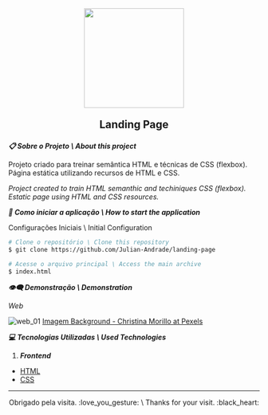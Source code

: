 <h2 align="center">
  <img width="200px" src="https://uploaddeimagens.com.br/images/004/054/563/original/julianandrade.png?1665240664"/>
  <p>Landing Page</p>
</h2>

***:clipboard: Sobre o Projeto \ About this project***

Projeto criado para treinar semântica HTML e técnicas de CSS (flexbox). Página estática utilizando recursos de HTML e CSS.

*Project created to train HTML semanthic and techiniques CSS (flexbox). Estatic page using HTML and CSS resources.*

***:file_folder: Como iniciar a aplicação \ How to start the application***

Configurações Iniciais \ Initial Configuration

```sh
# Clone o repositório \ Clone this repository 
$ git clone https://github.com/Julian-Andrade/landing-page

# Acesse o arquivo principal \ Access the main archive
$ index.html
```

***:eye_speech_bubble: Demonstração \ Demonstration***

*Web*

![web_01](https://uploaddeimagens.com.br/images/004/054/524/original/Landing_01.PNG?1665238178)
[Imagem Background - Christina Morillo at Pexels](https://www.pexels.com/pt-br/@divinetechygirl/)

***:computer: Tecnologias Utilizadas \ Used Technologies***

1. ***Frontend***
  - [HTML](https://developer.mozilla.org/pt-BR/docs/Web/HTML)
  - [CSS](https://developer.mozilla.org/pt-BR/docs/Web/CSS)

---

<p align="center">Obrigado pela visita. :love_you_gesture: \ Thanks for your visit. :black_heart:</p>

